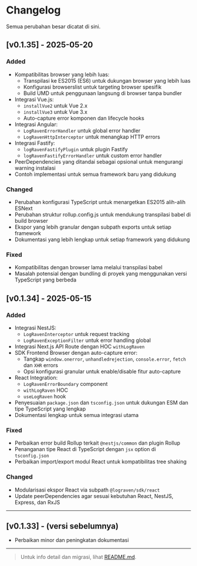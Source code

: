 # Changelog

Semua perubahan besar dicatat di sini.

## [v0.1.35] - 2025-05-20

### Added
- Kompatibilitas browser yang lebih luas:
  - Transpilasi ke ES2015 (ES6) untuk dukungan browser yang lebih luas
  - Konfigurasi browserslist untuk targeting browser spesifik
  - Build UMD untuk penggunaan langsung di browser tanpa bundler
- Integrasi Vue.js:
  - `installVue2` untuk Vue 2.x
  - `installVue3` untuk Vue 3.x
  - Auto-capture error komponen dan lifecycle hooks
- Integrasi Angular:
  - `LogRavenErrorHandler` untuk global error handler
  - `LogRavenHttpInterceptor` untuk menangkap HTTP errors
- Integrasi Fastify:
  - `logRavenFastifyPlugin` untuk plugin Fastify
  - `logRavenFastifyErrorHandler` untuk custom error handler
- PeerDependencies yang ditandai sebagai opsional untuk mengurangi warning instalasi
- Contoh implementasi untuk semua framework baru yang didukung

### Changed
- Perubahan konfigurasi TypeScript untuk menargetkan ES2015 alih-alih ESNext
- Perubahan struktur rollup.config.js untuk mendukung transpilasi babel di build browser
- Ekspor yang lebih granular dengan subpath exports untuk setiap framework
- Dokumentasi yang lebih lengkap untuk setiap framework yang didukung

### Fixed
- Kompatibilitas dengan browser lama melalui transpilasi babel
- Masalah potensial dengan bundling di proyek yang menggunakan versi TypeScript yang berbeda

## [v0.1.34] - 2025-05-15

### Added
- Integrasi NestJS:  
  - `LogRavenInterceptor` untuk request tracking  
  - `LogRavenExceptionFilter` untuk error handling global  
- Integrasi Next.js API Route dengan HOC `withLogRaven`  
- SDK Frontend Browser dengan auto-capture error:  
  - Tangkap `window.onerror`, `unhandledrejection`, `console.error`, `fetch` dan `XHR` errors  
  - Opsi konfigurasi granular untuk enable/disable fitur auto-capture  
- React Integration:  
  - `LogRavenErrorBoundary` component  
  - `withLogRaven` HOC  
  - `useLogRaven` hook  
- Penyesuaian `package.json` dan `tsconfig.json` untuk dukungan ESM dan tipe TypeScript yang lengkap  
- Dokumentasi lengkap untuk semua integrasi utama  

### Fixed
- Perbaikan error build Rollup terkait `@nestjs/common` dan plugin Rollup  
- Penanganan tipe React di TypeScript dengan `jsx` option di `tsconfig.json`  
- Perbaikan import/export modul React untuk kompatibilitas tree shaking  

### Changed
- Modularisasi ekspor React via subpath `@lograven/sdk/react`  
- Update peerDependencies agar sesuai kebutuhan React, NestJS, Express, dan RxJS  

---

## [v0.1.33] - (versi sebelumnya)
- Perbaikan minor dan peningkatan dokumentasi

---

> Untuk info detail dan migrasi, lihat [README.md](./README.md).
